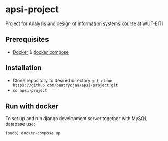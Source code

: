 # apsi-project
Project for Analysis and design of information systems course at WUT-EITI

## Prerequisites
* [Docker](https://docs.docker.com/get-docker/) & [docker compose](https://docs.docker.com/compose/)

## Installation
* Clone repository to desired directory
`git clone https://github.com/paatrycjaa/apsi-project.git`
* `cd apsi-project`

## Run with docker
To set up and run django development server together with MySQL database use:
```
(sudo) docker-compose up
```
